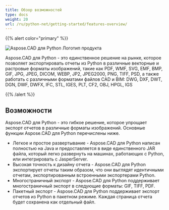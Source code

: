 ```yaml
---
title: Обзор возможностей
type: docs
weight: 20
url: /ru/python-net/getting-started/features-overview/
---
```


{{% alert color="primary" %}}

![Aspose.CAD для Python Логотип продукта](/_assets/home_4.png)

Aspose.CAD для Python - это единственное решение на рынке, которое позволяет экспортировать отчеты из Python в различные векторные и растровые форматы изображений, такие как PDF, WMF, SVG, EMF, BMP, GIF, JPG, JPEG, DICOM, WEBP, JP2, JPEG2000, PNG, TIFF, PSD, а также работать с различными форматами файлов CAD и BIM: DWG, DXF, DWT, DGN, DWF, DWFX, IFC, STL, IGES, PLT, CF2, OBJ, HPGL, IGS

{{% /alert %}}

## Возможности

Aspose.CAD для Python - это гибкое решение, которое упрощает экспорт отчетов в различные форматы изображений. Основные функции Aspose.CAD для Python перечислены ниже.

- Легкое и простое развертывание - Aspose.CAD для Python написан полностью на Java и предоставляется в виде единственного JAR файла, который легко развернуть на машинах, работающих с Python, или интегрировать с JasperServer.
- Высокая точность к дизайну отчета - Aspose.CAD для Python экспортирует отчеты таким образом, что они выглядят идентичными отчетам, экспортированным встроенными экспортерами Python.
- Многостраничный экспорт - Aspose.CAD для Python поддерживает многостраничный экспорт в следующие форматы: GIF, TIFF, PDF.
- Пакетный экспорт - Aspose.CAD для Python поддерживает экспорт отчетов из Python в пакетном режиме. Каждая страница отчета будет сохранена как отдельный файл.
